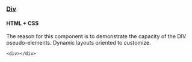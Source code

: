 ### [Div](components/Div)
#### HTML + CSS

The reason for this component is to demonstrate the capacity of the DIV pseudo-elements. Dynamic layouts oriented to customize.

```
<div></div>
```